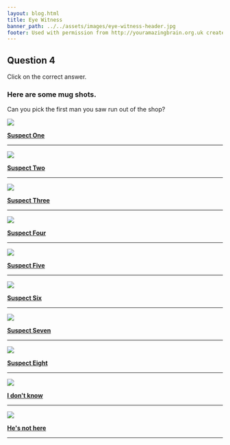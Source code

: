 ```yaml
---
layout: blog.html
title: Eye Witness
banner_path: ../../assets/images/eye-witness-header.jpg
footer: Used with permission from http://youramazingbrain.org.uk created by At-Bristol Science centre
---
```

## Question 4

Click on the correct answer.

### Here are some mug shots.
Can you pick the first man you saw run out of the shop?

[![](../../assets/images/eye-witness-mug01.jpg)](page11.html)

[](page11)[**Suspect One**](page11)

***

[![](../../assets/images/eye-witness-mug02.jpg)](page11.html)

[](page11)[**Suspect Two**](page11)

***

[![](../../assets/images/eye-witness-mug03.jpg)](page11.html)

[](page11)[**Suspect Three**](page11)

***

[![](../../assets/images/eye-witness-mug04.jpg)](page11.html)

[](page11)[**Suspect Four**](page1)

***

[![](../../assets/images/eye-witness-mug05.jpg)](page11.html)

[](page11)[**Suspect Five**](page11)

***

[![](../../assets/images/eye-witness-mug06.jpg)](page11.html)

[](page11.html)[**Suspect Six**](page11.html)

***

[![](../../assets/images/eye-witness-mug07.jpg)](page11.html)

[](page11)[**Suspect Seven**](page11)

***

[![](../../assets/images/eye-witness-mug08.jpg)](page11.html)

[](page11)[**Suspect Eight**](page11)

***

[![](../../assets/images/eye-witness-mug09.gif)](page12.html)

[](page12)[**I don't know**](page12)

***

[![](../../assets/images/eye-witness-mug10.gif)](page13.html)

[](page13)[**He's not here**](page13)

***
